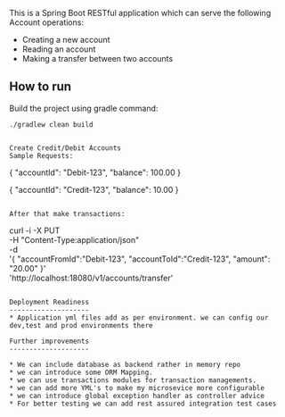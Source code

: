
This is a Spring Boot RESTful application which can serve the following Account operations:

 * Creating a new account
 * Reading an account
 * Making a transfer between two accounts

How to run
----------

Build the project using gradle command:

```
./gradlew clean build
```


```

Create Credit/Debit Accounts
Sample Requests:
```
{
	"accountId": "Debit-123",
	"balance": 100.00
}

{
	"accountId": "Credit-123",
	"balance": 10.00
}
```

After that make transactions:

```
curl -i -X PUT \
   -H "Content-Type:application/json" \
   -d \
'{
  "accountFromId":"Debit-123",
  "accountToId":"Credit-123",
  "amount": "20.00"
}' \
 'http://localhost:18080/v1/accounts/transfer'
```

Deployment Readiness
--------------------
* Application yml files add as per environment. we can config our dev,test and prod environments there  

Further improvements
--------------------

* We can include database as backend rather in memory repo
* we can introduce some ORM Mapping.
* we can use transactions modules for transaction managements.
* we can add more YML's to make my microsevice more configurable 
* we can introduce global exception handler as controller advice
* For better testing we can add rest assured integration test cases
